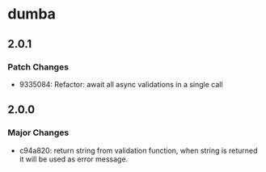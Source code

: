 # dumba

## 2.0.1

### Patch Changes

- 9335084: Refactor: await all async validations in a single call

## 2.0.0

### Major Changes

- c94a820: return string from validation function, when string is returned
  it will be used as error message.
